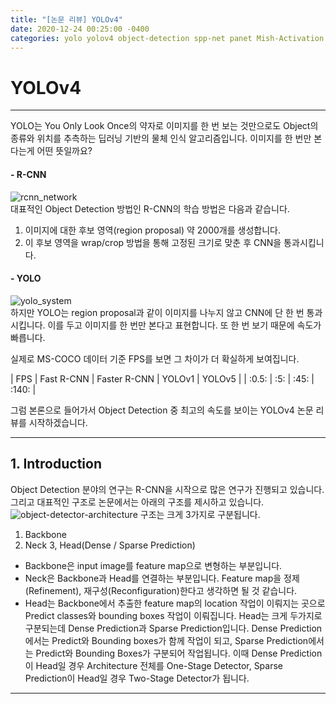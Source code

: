 ```yaml
---
title: "[논문 리뷰] YOLOv4"
date: 2020-12-24 00:25:00 -0400
categories: yolo yolov4 object-detection spp-net panet Mish-Activation
---
```


# YOLOv4
- - -
YOLO는 You Only Look Once의 약자로 이미지를 한 번 보는 것만으로도 Object의 종류와 위치를 추측하는 딥러닝 기반의 물체 인식 알고리즘입니다.
이미지를 한 번만 본다는게 어떤 뜻일까요?

#### - R-CNN
![rcnn_network](https://user-images.githubusercontent.com/39725476/103012866-8b96a180-457f-11eb-8522-a2541d10df1f.png)  
대표적인 Object Detection 방법인 R-CNN의 학습 방법은 다음과 같습니다.
1. 이미지에 대한 후보 영역(region proposal) 약 2000개를 생성합니다.
2. 이 후보 영역을 wrap/crop 방법을 통해 고정된 크기로 맞춘 후 CNN을 통과시킵니다.

#### - YOLO
![yolo_system](https://user-images.githubusercontent.com/39725476/103013339-52126600-4580-11eb-8d35-f99497b3b5f4.png)  
하지만 YOLO는 region proposal과 같이 이미지를 나누지 않고 CNN에 단 한 번 통과시킵니다.
이를 두고 이미지를 한 번만 본다고 표현합니다. 또 한 번 보기 때문에 속도가 빠릅니다.

실제로 MS-COCO 데이터 기준 FPS를 보면 그 차이가 더 확실하게 보여집니다.

| FPS | Fast R-CNN | Faster R-CNN | YOLOv1 | YOLOv5 |
| :0.5: | :5: | :45: | :140: |

그럼 본론으로 들어가서 Object Detection 중 최고의 속도를 보이는 YOLOv4 논문 리뷰를 시작하겠습니다.
- - -
## 1. Introduction
Object Detection 분야의 연구는 R-CNN을 시작으로 많은 연구가 진행되고 있습니다. 그리고 대표적인 구조로 논문에서는 아래의 구조를 제시하고 있습니다.
![object-detector-architecture](https://user-images.githubusercontent.com/39725476/103016548-8ccacd00-4585-11eb-8f9d-809a1574c5e4.png)
구조는 크게 3가지로 구분됩니다. 
1. Backbone
2. Neck
3, Head(Dense / Sparse Prediction)

- Backbone은 input image를 feature map으로 변형하는 부분입니다.
- Neck은 Backbone과 Head를 연결하는 부분입니다. Feature map을 정제(Refinement), 재구성(Reconfiguration)한다고 생각하면 될 것 같습니다.
- Head는 Backbone에서 추출한 feature map의 location 작업이 이뤄지는 곳으로 Predict classes와 bounding boxes 작업이 이뤄집니다. Head는 크게 두가지로 구분되는데 Dense Prediction과 Sparse Prediction입니다. 
Dense Prediction에서는 Predict와 Bounding boxes가 함께 작업이 되고, Sparse Prediction에서는 Predict와 Bounding Boxes가 구분되어 작업됩니다. 이때 Dense Prediction이 Head일 경우 Architecture 전체를 One-Stage Detector, Sparse Prediction이 Head일 경우 Two-Stage Detector가 됩니다.

- - -

